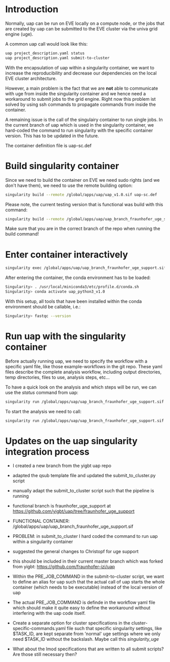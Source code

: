 # Introduction

Normally, uap can be run on EVE locally on a compute node, or the jobs
that are created by uap can be submitted to the EVE cluster via the
univa grid engine (uge).

A common uap call would look like this:
```bash
uap project_description.yaml status
uap project_description.yaml submit-to-cluster
```

With the encapsulation of uap within a singularity container, we want
to increase the reproducibility and decrease our dependencies on the
local EVE cluster architecture.

However, a main problem is the fact that we are __not__ able to
communicate with uge from inside the singularity container and we
hence need a workaround to submit jobs to the grid engine. Right now
this problem ist solved by using ssh commands to propagate commands
from inside the container. 

A remaining issue is the call of the singulairy container to run
single jobs. In the current branch of uap which is used in the
singularity container, we hard-coded the command to run singularity
with the specific container version. This has to be updated in the
future.

The container definition file is uap-sc.def

# Build singularity container 

Since we need to build the container on EVE we need sudo rights (and
we don't have them), we need to use the remote building option:

```bash
singularity build --remote /global/apps/uap/uap_v1.0.sif uap-sc.def
```

Please note, the current testing version that is functional was build with this command:

```bash
singularity build --remote /global/apps/uap/uap_branch_fraunhofer_uge_support.sif uap-sc.def
```

Make sure that you are in the correct branch of the repo when running the build command!

# Enter container interactively

```bash
singularity exec /global/apps/uap/uap_branch_fraunhofer_uge_support.sif bash
```

After entering the container, the conda environment has to be loaded:

```bash
Singularity> . /usr/local/miniconda3/etc/profile.d/conda.sh
Singularity> conda activate uap_python3_v1.0
```

With this setup, all tools that have been installed within the conda
environment should be callable, i.e.:
```bash
Singularity> fastqc --version
```


# Run uap with the singularity container

Before actually running uap, we need to specify the workflow with a
specific yaml file, like those example-workflows in the git
repo. These yaml files describe the complete analysis workflow,
including output directories, temp directories, files to use, analysis
steps, etc...

To have a quick look on the analysis and which steps will be run, we
can use the _status_ command from uap:
```bash
singularity run /global/apps/uap/uap_branch_fraunhofer_uge_support.sif workflow_description.yaml status
```

To start the analysis we need to call:
```bash
singularity run /global/apps/uap/uap_branch_fraunhofer_uge_support.sif workflow_description.yaml submit-to-cluster
```


# Updates on the uap singularity integration process

* I created a new branch from the yigbt uap repo

* adapted the qsub template file and updated the submit_to_cluster.py
  script

* manually adapt the submit_to_cluster script such that the pipeline
  is running

* functional branch is fraunhofer_uge_support at
  https://github.com/yigbt/uap/tree/fraunhofer_uge_support

* FUNCTIONAL CONTAINER:
  /global/apps/uap/uap_branch_fraunhofer_uge_support.sif

* PROBLEM: in submit_to_cluster I hard coded the command to run uap
  within a singularity container

* suggested the general changes to Christopf for uge support

* this should be included in their current master branch which was
  forked from yigbt: https://github.com/fraunhofer-izi/uap

* Within the PRE_JOB_COMMAND in the submit-to-cluster script, we want
  to define an alias for uap such that the actual call of uap starts
  the whole container (which needs to be executable) instead of the
  local version of uap
  
* The actual PRE_JOB_COMMAND is definde in the workflow yaml file
  which should make it quite easy to define the workaround without
  interfering with the uap code itself.
 
* Create a separate option for cluster specifications in the
  cluster-specific-commands.yaml file such that specific singularity
  settings, like \$TASK_ID, are kept separate from 'normal' uge
  settings where we only need $TASK_ID without the backslash.
  Maybe call this _singularity\_uge_

* What about the lmod specifications that are written to all submit
  scripts?  Are those still necessary then?
